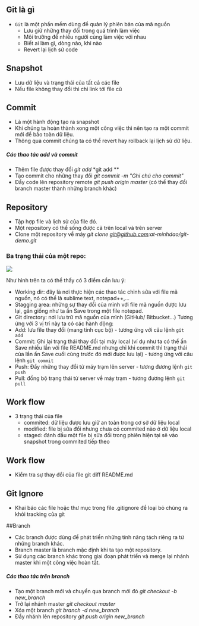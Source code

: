 ## Git là gì
- `Git` là một phần mềm dùng để quản lý phiên bản của mã nguồn
    <ul>
    <li>Lưu giữ những thay đổi trong quá trình làm việc</li>
    <li>Môi trường để nhiều người cùng làm việc với nhau</li>
    <li>Biết ai làm gì, dòng nào, khi nào</li>
    <li>Revert lại lịch sử code</li>
    </ul>
## Snapshot
- Lưu dữ liệu và trạng thái của tất cả các file
- Nếu file không thay đổi thì chỉ link tới file cũ
## Commit
- Là một hành động tạo ra snapshot
- Khi chúng ta hoàn thành xong một công việc thì nên tạo ra một commit mới để bảo toàn dữ liệu.
- Thông qua commit chúng ta có thể revert hay rollback lại lịch sử dữ liệu.
##### Các thao tác add và commit
- Thêm file được thay đổi
    *git add <ten-tap-tin>*
    *git add **
- Tạo commit cho những thay đổi
    *git commit -m "Ghi chú cho commit"*
- Đẩy code lên repository remote
    *git push origin master* (có thể thay đổi branch master thành những branch khác)
## Repository
- Tập hợp file và lịch sử của file đó.
- Một repository có thể sống được cả trên local và trên server
- Clone một repository về máy
    *git clone git@github.com:at-minhdao/git-demo.git*
### Ba trạng thái của một repo:

<img src=http://i.imgur.com/qkmdJSR.png>

Như hình trên ta có thể thấy có 3 điểm cần lưu ý:

- Working dir: đây là nơi thực hiện các thao tác chỉnh sửa với file mã nguồn, nó có thể là sublime text, notepad++,...
- Stagging area: những sự thay đổi của mình với file mã nguồn được lưu lại, gần giống như ta ấn Save trong một file notepad.
- Git directory: nơi lưu trữ mã nguồn của mình (GitHub/ Bitbucket...)
Tương ứng với 3 vị trí này ta có các hành động:
- Add: lưu file thay đổi (mang tính cục bộ) - tương ứng với câu lệnh `git add`
- Commit: Ghi lại trạng thái thay đổi tại máy local (ví dụ như ta có thể ấn Save nhiều lần với file README.md nhưng chỉ khi commit thì trạng thái của lần ấn Save cuối cùng trước đó mới được lưu lại) - tương ứng với câu lệnh `git commit`
- Push: Đẩy những thay đổi từ máy trạm lên server - tương đương lệnh `git push`
- Pull: đồng bộ trạng thái từ server về máy trạm - tương đương lệnh `git pull`
## Work flow
- 3 trạng thái của file
    <ul>
    <li>commited: dữ liệu được lưu giữ an toàn trong cơ sở dữ liệu local</li>
    <li>modified: file bị sửa đổi nhưng chưa có commited nào ở dữ liệu local</li>
    <li>staged: đánh dấu một file bị sửa đổi trong phiên hiện tại sẽ vào snapshot trong commited tiếp theo</li>
    </ul>

## Work flow
- Kiểm tra sự thay đổi của file
    git diff README.md

## Git Ignore
- Khai báo các file hoặc thư mục trong file .gitignore để loại bỏ chúng ra khỏi tracking của git

##Branch
- Các branch được dùng để phát triển những tính năng tách riêng ra từ những branch khác.
- Branch master là branch mặc định khi ta tạo một repository.
- Sử dụng các branch khác trong giai đoạn phát triển và merge lại nhánh master khi một công việc hoàn tất.
##### Các thao tác trên branch
- Tạo một branch mới và chuyển qua branch mới đó
	*git checkout -b new_branch*
- Trở lại nhánh master
	*git checkout master*
- Xóa một branch 
	*git branch -d new_branch*
- Đẩy nhánh lên repository
	*git push origin new_branch* 